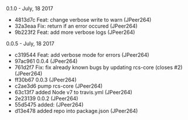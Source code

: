 0.1.0 - July, 18 2017

* 4813d7c Feat: change verbose write to warn (JPeer264)
* 32a3eaa Fix: return if an error occured (JPeer264)
* 9b223f2 Feat: add more verbose logs (JPeer264)

0.0.5 - July, 18 2017

* c319544 Feat: add verbose mode for errors (JPeer264)
* 97ac961 0.0.4 (JPeer264)
* 761d2f7 Fix: fix already known bugs by updating rcs-core (closes #2) (JPeer264)
* ff30b67 0.0.3 (JPeer264)
* c2ae3d6 pump rcs-core (JPeer264)
* 63c13f7 added Node v7 to travis.yml (JPeer264)
* 2e23139 0.0.2 (JPeer264)
* 55d5475 added: (JPeer264)
* d13e478 added repo into package.json (JPeer264)
